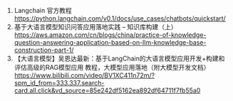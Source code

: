 1. Langchain 官方教程 https://python.langchain.com/v0.1/docs/use_cases/chatbots/quickstart/
1. 基于大语言模型知识问答应用落地实践 – 知识库构建（上）https://aws.amazon.com/cn/blogs/china/practice-of-knowledge-question-answering-application-based-on-llm-knowledge-base-construction-part-1/
2. 【大语言模型】吴恩达最新：基于LangChain的大语言模型应用开发+构建和评估高级的RAG模型应用 教程，大模型应用落地（附大模型开发文档）https://www.bilibili.com/video/BV1XC411n72m/?spm_id_from=333.337.search-card.all.click&vd_source=85e242df5162ea892df64711f7fb55a0
